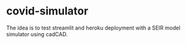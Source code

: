 # covid-simulator

The idea is to test streamlit and heroku deployment with a SEIR model simulator using cadCAD.
